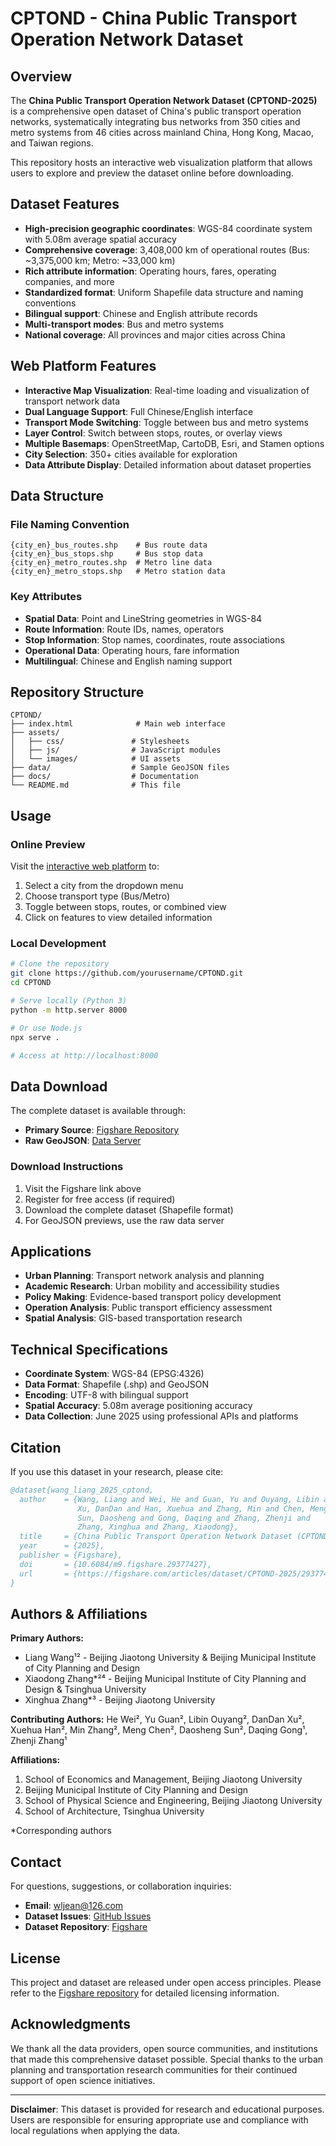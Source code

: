 # CPTOND - China Public Transport Operation Network Dataset

## Overview

The **China Public Transport Operation Network Dataset (CPTOND-2025)** is a comprehensive open dataset of China's public transport operation networks, systematically integrating bus networks from 350 cities and metro systems from 46 cities across mainland China, Hong Kong, Macao, and Taiwan regions.

This repository hosts an interactive web visualization platform that allows users to explore and preview the dataset online before downloading.

## Dataset Features

- **High-precision geographic coordinates**: WGS-84 coordinate system with 5.08m average spatial accuracy
- **Comprehensive coverage**: 3,408,000 km of operational routes (Bus: ~3,375,000 km; Metro: ~33,000 km)
- **Rich attribute information**: Operating hours, fares, operating companies, and more
- **Standardized format**: Uniform Shapefile data structure and naming conventions
- **Bilingual support**: Chinese and English attribute records
- **Multi-transport modes**: Bus and metro systems
- **National coverage**: All provinces and major cities across China

## Web Platform Features

- **Interactive Map Visualization**: Real-time loading and visualization of transport network data
- **Dual Language Support**: Full Chinese/English interface
- **Transport Mode Switching**: Toggle between bus and metro systems
- **Layer Control**: Switch between stops, routes, or overlay views
- **Multiple Basemaps**: OpenStreetMap, CartoDB, Esri, and Stamen options
- **City Selection**: 350+ cities available for exploration
- **Data Attribute Display**: Detailed information about dataset properties

## Data Structure

### File Naming Convention
```
{city_en}_bus_routes.shp    # Bus route data
{city_en}_bus_stops.shp     # Bus stop data
{city_en}_metro_routes.shp  # Metro line data
{city_en}_metro_stops.shp   # Metro station data
```

### Key Attributes
- **Spatial Data**: Point and LineString geometries in WGS-84
- **Route Information**: Route IDs, names, operators
- **Stop Information**: Stop names, coordinates, route associations
- **Operational Data**: Operating hours, fare information
- **Multilingual**: Chinese and English naming support

## Repository Structure

```
CPTOND/
├── index.html              # Main web interface
├── assets/
│   ├── css/               # Stylesheets
│   ├── js/                # JavaScript modules
│   └── images/            # UI assets
├── data/                  # Sample GeoJSON files
├── docs/                  # Documentation
└── README.md              # This file
```

## Usage

### Online Preview
Visit the [interactive web platform](https://your-github-pages-url.com) to:
1. Select a city from the dropdown menu
2. Choose transport type (Bus/Metro)
3. Toggle between stops, routes, or combined view
4. Click on features to view detailed information

### Local Development
```bash
# Clone the repository
git clone https://github.com/yourusername/CPTOND.git
cd CPTOND

# Serve locally (Python 3)
python -m http.server 8000

# Or use Node.js
npx serve .

# Access at http://localhost:8000
```

## Data Download

The complete dataset is available through:
- **Primary Source**: [Figshare Repository](https://figshare.com/articles/dataset/CPTOND-2025/29377427)
- **Raw GeoJSON**: [Data Server](https://test.bgyoa.xyz/geojson/)

### Download Instructions
1. Visit the Figshare link above
2. Register for free access (if required)
3. Download the complete dataset (Shapefile format)
4. For GeoJSON previews, use the raw data server

## Applications

- **Urban Planning**: Transport network analysis and planning
- **Academic Research**: Urban mobility and accessibility studies
- **Policy Making**: Evidence-based transport policy development
- **Operation Analysis**: Public transport efficiency assessment
- **Spatial Analysis**: GIS-based transportation research

## Technical Specifications

- **Coordinate System**: WGS-84 (EPSG:4326)
- **Data Format**: Shapefile (.shp) and GeoJSON
- **Encoding**: UTF-8 with bilingual support
- **Spatial Accuracy**: 5.08m average positioning accuracy
- **Data Collection**: June 2025 using professional APIs and platforms

## Citation

If you use this dataset in your research, please cite:

```bibtex
@dataset{wang_liang_2025_cptond,
  author    = {Wang, Liang and Wei, He and Guan, Yu and Ouyang, Libin and 
               Xu, DanDan and Han, Xuehua and Zhang, Min and Chen, Meng and 
               Sun, Daosheng and Gong, Daqing and Zhang, Zhenji and 
               Zhang, Xinghua and Zhang, Xiaodong},
  title     = {China Public Transport Operation Network Dataset (CPTOND-2025)},
  year      = {2025},
  publisher = {Figshare},
  doi       = {10.6084/m9.figshare.29377427},
  url       = {https://figshare.com/articles/dataset/CPTOND-2025/29377427}
}
```

## Authors & Affiliations

**Primary Authors:**
- Liang Wang¹² - Beijing Jiaotong University & Beijing Municipal Institute of City Planning and Design
- Xiaodong Zhang*²⁴ - Beijing Municipal Institute of City Planning and Design & Tsinghua University
- Xinghua Zhang*³ - Beijing Jiaotong University

**Contributing Authors:**
He Wei², Yu Guan², Libin Ouyang², DanDan Xu², Xuehua Han², Min Zhang², Meng Chen², Daosheng Sun², Daqing Gong¹, Zhenji Zhang¹

**Affiliations:**
1. School of Economics and Management, Beijing Jiaotong University
2. Beijing Municipal Institute of City Planning and Design  
3. School of Physical Science and Engineering, Beijing Jiaotong University
4. School of Architecture, Tsinghua University

*Corresponding authors

## Contact

For questions, suggestions, or collaboration inquiries:
- **Email**: wljean@126.com
- **Dataset Issues**: [GitHub Issues](https://github.com/yourusername/CPTOND/issues)
- **Dataset Repository**: [Figshare](https://figshare.com/articles/dataset/CPTOND-2025/29377427)

## License

This project and dataset are released under open access principles. Please refer to the [Figshare repository](https://figshare.com/articles/dataset/CPTOND-2025/29377427) for detailed licensing information.

## Acknowledgments

We thank all the data providers, open source communities, and institutions that made this comprehensive dataset possible. Special thanks to the urban planning and transportation research communities for their continued support of open science initiatives.

---

**Disclaimer**: This dataset is provided for research and educational purposes. Users are responsible for ensuring appropriate use and compliance with local regulations when applying the data.

